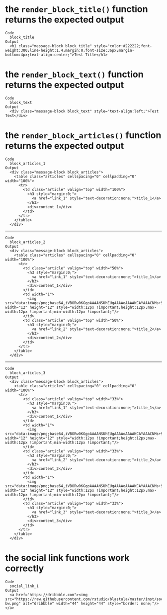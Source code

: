 # the `render_block_title()` function returns the expected output

    Code
      block_title
    Output
      <h1 class="message-block block_title" style="color:#222222;font-weight:300;line-height:1.4;margin:0;font-size:36px;margin-bottom:4px;text-align:center;">Test Title</h1>

# the `render_block_text()` function returns the expected output

    Code
      block_text
    Output
      <div class="message-block block_text" style="text-align:left;">Test Text</div>

# the `render_block_articles()` function returns the expected output

    Code
      block_articles_1
    Output
      <div class="message-block block_articles">
        <table class="articles" cellspacing="0" cellpadding="0" width="100%">
          <tr>
            <td class="article" valign="top" width="100%">
              <h3 style="margin:0;">
                <a href="link_1" style="text-decoration:none;">title_1</a>
              </h3>
              <div>content_1</div>
            </td>
          </tr>
        </table>
      </div>

---

    Code
      block_articles_2
    Output
      <div class="message-block block_articles">
        <table class="articles" cellspacing="0" cellpadding="0" width="100%">
          <tr>
            <td class="article" valign="top" width="50%">
              <h3 style="margin:0;">
                <a href="link_1" style="text-decoration:none;">title_1</a>
              </h3>
              <div>content_1</div>
            </td>
            <td width="1">
              <img src="data:image/png;base64,iVBORw0KGgoAAAANSUhEUgAAAAoAAAAKCAYAAACNMs+9AAAADklEQVQYlWNgGAWDEwAAAZoAARbK02kAAAAASUVORK5CYII=" width="12" height="12" style="width:12px !important;height:12px;max-width:12px !important;min-width:12px !important;"/>
            </td>
            <td class="article" valign="top" width="50%">
              <h3 style="margin:0;">
                <a href="link_2" style="text-decoration:none;">title_2</a>
              </h3>
              <div>content_2</div>
            </td>
          </tr>
        </table>
      </div>

---

    Code
      block_articles_3
    Output
      <div class="message-block block_articles">
        <table class="articles" cellspacing="0" cellpadding="0" width="100%">
          <tr>
            <td class="article" valign="top" width="33%">
              <h3 style="margin:0;">
                <a href="link_1" style="text-decoration:none;">title_1</a>
              </h3>
              <div>content_1</div>
            </td>
            <td width="1">
              <img src="data:image/png;base64,iVBORw0KGgoAAAANSUhEUgAAAAoAAAAKCAYAAACNMs+9AAAADklEQVQYlWNgGAWDEwAAAZoAARbK02kAAAAASUVORK5CYII=" width="12" height="12" style="width:12px !important;height:12px;max-width:12px !important;min-width:12px !important;"/>
            </td>
            <td class="article" valign="top" width="33%">
              <h3 style="margin:0;">
                <a href="link_2" style="text-decoration:none;">title_2</a>
              </h3>
              <div>content_2</div>
            </td>
            <td width="1">
              <img src="data:image/png;base64,iVBORw0KGgoAAAANSUhEUgAAAAoAAAAKCAYAAACNMs+9AAAADklEQVQYlWNgGAWDEwAAAZoAARbK02kAAAAASUVORK5CYII=" width="12" height="12" style="width:12px !important;height:12px;max-width:12px !important;min-width:12px !important;"/>
            </td>
            <td class="article" valign="top" width="33%">
              <h3 style="margin:0;">
                <a href="link_3" style="text-decoration:none;">title_3</a>
              </h3>
              <div>content_3</div>
            </td>
          </tr>
        </table>
      </div>

# the social link functions work correctly

    Code
      social_link_1
    Output
      <a href="https://dribbble.com"><img src="https://raw.githubusercontent.com/rstudio/blastula/master/inst/social_icons/dribbble-bw.png" alt="dribbble" width="44" height="44" style="border: none;"/></a>

